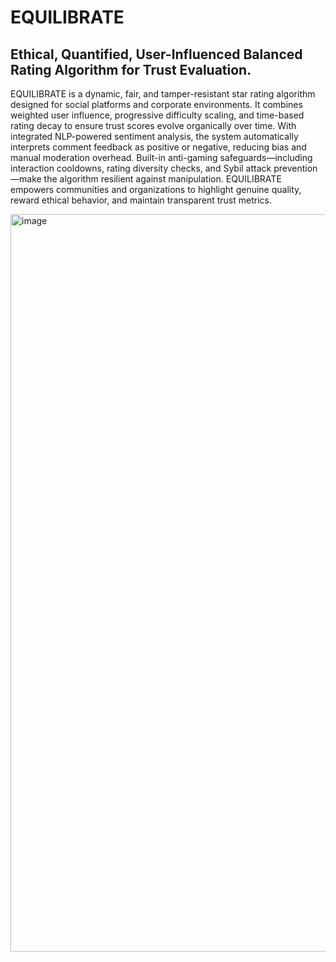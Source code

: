 # EQUILIBRATE
## Ethical, Quantified, User-Influenced Balanced Rating Algorithm for Trust Evaluation.

EQUILIBRATE is a dynamic, fair, and tamper-resistant star rating algorithm designed for social platforms and corporate environments. It combines weighted user influence, progressive difficulty scaling, and time-based rating decay to ensure trust scores evolve organically over time. With integrated NLP-powered sentiment analysis, the system automatically interprets comment feedback as positive or negative, reducing bias and manual moderation overhead. Built-in anti-gaming safeguards—including interaction cooldowns, rating diversity checks, and Sybil attack prevention—make the algorithm resilient against manipulation. EQUILIBRATE empowers communities and organizations to highlight genuine quality, reward ethical behavior, and maintain transparent trust metrics.

<img width="1979" height="1180" alt="image" src="https://github.com/user-attachments/assets/6d390053-4e93-4bb4-8019-13e84569f3e8" />
